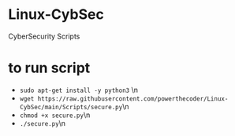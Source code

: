 # Linux-CybSec
CyberSecurity Scripts

# to run script
* `sudo apt-get install -y python3` \n
* `wget https://raw.githubusercontent.com/powerthecoder/Linux-CybSec/main/Scripts/secure.py`\n
* `chmod +x secure.py`\n
* `./secure.py`\n
